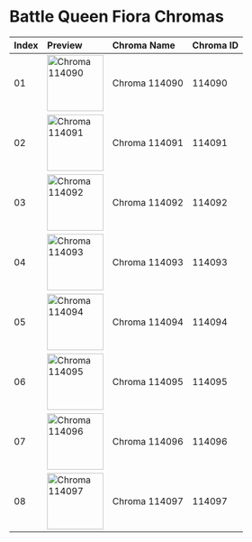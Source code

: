 # Battle Queen Fiora Chromas

| Index | Preview | Chroma Name | Chroma ID |
|:---|:---|:---|:---|
| 01 | <img src='https://raw.communitydragon.org/latest/plugins/rcp-be-lol-game-data/global/default/v1/champion-chroma-images/114/114090.png' alt='Chroma 114090' width='100'> | Chroma 114090 | 114090 |
| 02 | <img src='https://raw.communitydragon.org/latest/plugins/rcp-be-lol-game-data/global/default/v1/champion-chroma-images/114/114091.png' alt='Chroma 114091' width='100'> | Chroma 114091 | 114091 |
| 03 | <img src='https://raw.communitydragon.org/latest/plugins/rcp-be-lol-game-data/global/default/v1/champion-chroma-images/114/114092.png' alt='Chroma 114092' width='100'> | Chroma 114092 | 114092 |
| 04 | <img src='https://raw.communitydragon.org/latest/plugins/rcp-be-lol-game-data/global/default/v1/champion-chroma-images/114/114093.png' alt='Chroma 114093' width='100'> | Chroma 114093 | 114093 |
| 05 | <img src='https://raw.communitydragon.org/latest/plugins/rcp-be-lol-game-data/global/default/v1/champion-chroma-images/114/114094.png' alt='Chroma 114094' width='100'> | Chroma 114094 | 114094 |
| 06 | <img src='https://raw.communitydragon.org/latest/plugins/rcp-be-lol-game-data/global/default/v1/champion-chroma-images/114/114095.png' alt='Chroma 114095' width='100'> | Chroma 114095 | 114095 |
| 07 | <img src='https://raw.communitydragon.org/latest/plugins/rcp-be-lol-game-data/global/default/v1/champion-chroma-images/114/114096.png' alt='Chroma 114096' width='100'> | Chroma 114096 | 114096 |
| 08 | <img src='https://raw.communitydragon.org/latest/plugins/rcp-be-lol-game-data/global/default/v1/champion-chroma-images/114/114097.png' alt='Chroma 114097' width='100'> | Chroma 114097 | 114097 |
